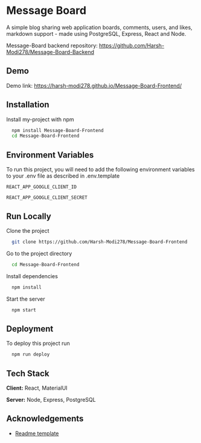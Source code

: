 
# Message Board

A simple blog sharing web application boards, comments, users, and likes, markdown support - made using PostgreSQL, Express, React and Node.

Message-Board backend repository: https://github.com/Harsh-Modi278/Message-Board-Backend

## Demo

Demo link: https://harsh-modi278.github.io/Message-Board-Frontend/
  
## Installation

Install my-project with npm

```bash
  npm install Message-Board-Frontend
  cd Message-Board-Frontend
```
    
## Environment Variables

To run this project, you will need to add the following environment variables to your .env file as described in .env.template

`REACT_APP_GOOGLE_CLIENT_ID`

`REACT_APP_GOOGLE_CLIENT_SECRET`

  
## Run Locally

Clone the project

```bash
  git clone https://github.com/Harsh-Modi278/Message-Board-Frontend
```

Go to the project directory

```bash
  cd Message-Board-Frontend
```

Install dependencies

```bash
  npm install
```

Start the server

```bash
  npm start
```

  
## Deployment

To deploy this project run

```bash
  npm run deploy
```

  
## Tech Stack

**Client:** React, MaterialUI

**Server:** Node, Express, PostgreSQL

  
## Acknowledgements

 - [Readme template](https://readme.so/editor)

  